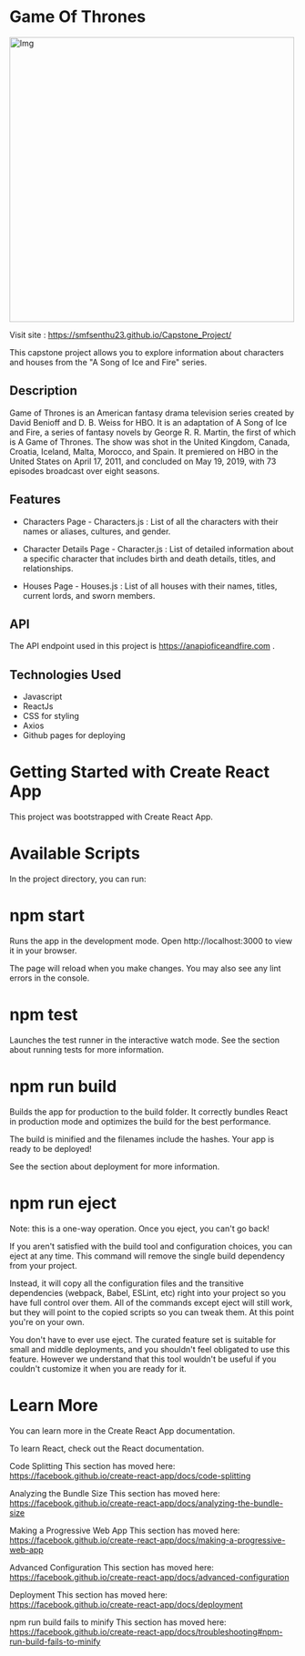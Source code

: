 <h1> Game Of Thrones </h1> 

<img width="500" height="500" alt="Img" src="https://github.com/smfsenthu23/Capstone_Project/assets/130302643/630a7740-0974-48c5-aa7b-8c642e647085">  

Visit site :  https://smfsenthu23.github.io/Capstone_Project/

This capstone project allows you to explore information about characters and houses from the "A Song of Ice and Fire" series.

<h2> Description </h2>

Game of Thrones is an American fantasy drama television series created by David Benioff and D. B. Weiss for HBO. It is an adaptation of A Song of Ice and Fire, 
a series of fantasy novels by George R. R. Martin, the first of which is A Game of Thrones. The show was shot in the United Kingdom, Canada, Croatia, 
Iceland, Malta, Morocco, and Spain. It premiered on HBO in the United States on April 17, 2011, and concluded on May 19, 2019, with 73 episodes 
broadcast over eight seasons.

<h2>Features</h2>

* Characters Page - Characters.js : List of all the characters with their names or aliases, cultures, and gender.

* Character Details Page - Character.js : List of detailed information about a specific character that includes birth and death details, titles, and relationships.

* Houses Page - Houses.js : List of all houses with their names, titles, current lords, and sworn members.

<h2>API</h2>

The API endpoint used in this project is https://anapioficeandfire.com .

<h2>Technologies Used</h2>

* Javascript
* ReactJs
* CSS for styling
* Axios 
* Github pages for deploying

<h1>Getting Started with Create React App</h1>
This project was bootstrapped with Create React App.

<h1>Available Scripts</h1>
In the project directory, you can run:

<h1>npm start</h1>
Runs the app in the development mode.
Open http://localhost:3000 to view it in your browser.

The page will reload when you make changes.
You may also see any lint errors in the console.

<h1>npm test</h1>
Launches the test runner in the interactive watch mode.
See the section about running tests for more information.

<h1>npm run build</h1>
Builds the app for production to the build folder.
It correctly bundles React in production mode and optimizes the build for the best performance.

The build is minified and the filenames include the hashes.
Your app is ready to be deployed!

See the section about deployment for more information.

<h1>npm run eject</h1>
Note: this is a one-way operation. Once you eject, you can't go back!

If you aren't satisfied with the build tool and configuration choices, you can eject at any time. This command will remove the single build dependency from your project.

Instead, it will copy all the configuration files and the transitive dependencies (webpack, Babel, ESLint, etc) right into your project so you have full control over them. All of the commands except eject will still work, but they will point to the copied scripts so you can tweak them. At this point you're on your own.

You don't have to ever use eject. The curated feature set is suitable for small and middle deployments, and you shouldn't feel obligated to use this feature. However we understand that this tool wouldn't be useful if you couldn't customize it when you are ready for it.

<h1>Learn More</h1>
You can learn more in the Create React App documentation.

To learn React, check out the React documentation.

Code Splitting
This section has moved here: https://facebook.github.io/create-react-app/docs/code-splitting

Analyzing the Bundle Size
This section has moved here: https://facebook.github.io/create-react-app/docs/analyzing-the-bundle-size

Making a Progressive Web App
This section has moved here: https://facebook.github.io/create-react-app/docs/making-a-progressive-web-app

Advanced Configuration
This section has moved here: https://facebook.github.io/create-react-app/docs/advanced-configuration

Deployment
This section has moved here: https://facebook.github.io/create-react-app/docs/deployment

npm run build fails to minify
This section has moved here: https://facebook.github.io/create-react-app/docs/troubleshooting#npm-run-build-fails-to-minify
  

